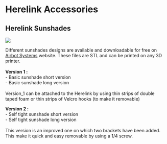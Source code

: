 # Herelink Accessories

## Herelink Sunshades

![](../.gitbook/assets/herelink-sunshade.jpg)

Different sunshades designs are available and downloadable for free on [Airbot Systems](https://www.airbot-systems.com/free-downloads/) website. These files are STL and can be printed on any 3D printer.\
\
**Version 1  :** \
\- Basic sunshade short version\
\- Basic sunshade long version\
\
Version\_1 can be attached to the Herelink by using thin strips of double taped foam or thin strips of Velcro hooks (to make it removable)

**Version 2 :**\
\- Self tight sunshade short version\
\- Self tight sunshade long version\
\
This version is an improved one on which two brackets have been added. This make it quick and easy removable by using a 1/4 screw.
